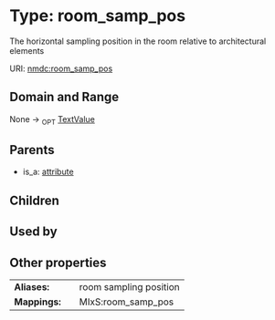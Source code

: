 
# Type: room_samp_pos


The horizontal sampling position in the room relative to architectural elements

URI: [nmdc:room_samp_pos](https://microbiomedata/meta/room_samp_pos)


## Domain and Range

None ->  <sub>OPT</sub> [TextValue](TextValue.md)

## Parents

 *  is_a: [attribute](attribute.md)

## Children


## Used by


## Other properties

|  |  |  |
| --- | --- | --- |
| **Aliases:** | | room sampling position |
| **Mappings:** | | MIxS:room_samp_pos |

